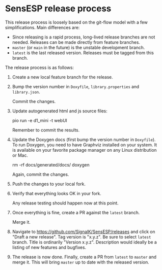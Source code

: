 # SensESP release process

This release process is loosely based on the git-flow model with a few
simplifications. Main differences are:

- Since releasing is a rapid process, long-lived release branches are not
  needed. Releases can be made directly from feature branches.
- `master` (or `main` in the future) is the unstable development branch.
- `latest` is the last released version. Releases must be tagged from
  this branch.

The release process is as follows:

1. Create a new local feature branch for the release.

2. Bump the version number in `Doxyfile`, `library.properties` and 
   `library.json`.

   Commit the changes.

2. Update autogenerated html and js source files:

    pio run -e d1_mini -t webUI

   Remember to commit the results.

3. Update the Doxygen docs (first bump the version number in `Doxyfile`). To
   run Doxygen, you need to have Graphviz installed on your system. It is 
   available on your favorite package manager on any Linux distribution or Mac.

    rm -rf docs/generated/docs/
    doxygen

   Again, commit the changes.

4. Push the changes to your local fork.

5. Verify that everything looks OK in your fork.

   Any release testing should happen now at this point.

6. Once everything is fine, create a PR against the `latest` branch.
   
   Merge it.

7. Navigate to https://github.com/SignalK/SensESP/releases and click on 
   "Draft a new release". Tag version is "x.y.z". Be sure to select `latest`
   branch. Title is ordinarily "Version x.y.z". Description would ideally
   be a listing of new features and bugfixes.

8. The release is now done. Finally, create a PR from `latest` to `master`
   and merge it. This will bring `master` up to date with the released version.
